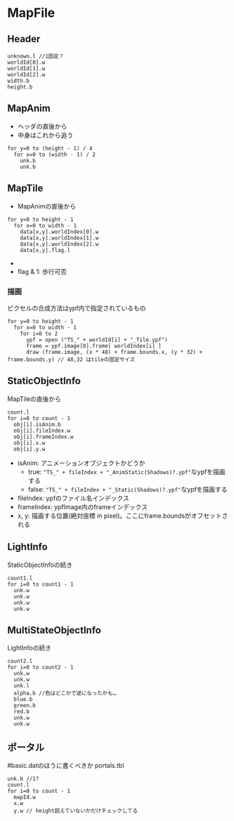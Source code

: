 # MapFile
## Header
```
unknown.l //1固定？
worldId[0].w
worldId[1].w
worldId[2].w
width.b
height.b
```

## MapAnim
* ヘッダの直後から
* 中身はこれから追う
```
for y=0 to (height - 1) / 4
  for x=0 to (width - 1) / 2
    unk.b
    unk.b
```

## MapTile
* MapAnimの直後から
```
for y=0 to height - 1
  for x=0 to width - 1
    data[x,y].worldIndex[0].w
    data[x,y].worldIndex[1].w
    data[x,y].worldIndex[2].w
    data[x,y].flag.l
```

- 
- flag & 1: 歩行可否

### 描画
ピクセルの合成方法はypf内で指定されているもの
```
for y=0 to height - 1
  for x=0 to width - 1
    for i=0 to 2
      ypf = open ("TS_" + worldId[i] + "_Tile.ypf")
      frame = ypf.image[0].frame[ worldIndex[i] ]
      draw (frame.image, (x * 48) + frame.bounds.x, (y * 32) + frame.bounds.y) // 48,32 はtileの固定サイズ
```

## StaticObjectInfo
MapTileの直後から

```
count.l
for i=0 to count - 1
  obj[i].isAnim.b
  obj[i].fileIndex.w
  obj[i].frameIndex.w
  obj[i].x.w
  obj[i].y.w
```
- isAnim: アニメーションオブジェクトかどうか
  - true: `"TS_" + fileIndex + "_AnimStatic(Shadows)?.ypf"`なypfを描画する
  - false: `"TS_" + fileIndex + "_Static(Shadows)?.ypf"`なypfを描画する
- fileIndex: ypfのファイル名インデックス
- frameIndex: ypfImage内のframeインデックス
- x, y: 描画する位置(絶対座標 in pixel)。ここにframe.boundsがオフセットされる

## LightInfo
StaticObjectInfoの続き
```
count1.l
for i=0 to count1 - 1
  unk.w
  unk.w
  unk.w
  unk.w
```

## MultiStateObjectInfo
LightInfoの続き
```
count2.l
for i=0 to count2 - 1
  unk.w
  unk.w
  unk.l
  alpha.b //色はどこかで逆になったかも…
  blue.b
  green.b
  red.b
  unk.w
  unk.w
```

## ポータル
\#basic.datのほうに書くべきか
portals.tbl
```
unk.b //1?
count.l
for i=0 to count - 1
  mapId.w
  x.w
  y.w // height超えていないかだけチェックしてる
```
